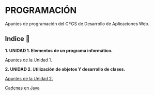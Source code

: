 # PROGRAMACIÓN

Apuntes de programación del CFGS de Desarrollo de Aplicaciones Web.

## Indice 🚀

**1. UNIDAD 1. Elementos de un programa informático.**

  [Apuntes de la Unidad 1.](Tema1/Apuntes.md)


**2. UNIDAD 2. Utilización de objetos Y desarrollo de clases.**

  [Apuntes de la Unidad 2.](Tema2/Apuntes.md)
 
  [Cadenas en Java](Tema2/Strings.md)
